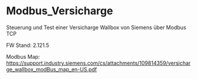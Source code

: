 # Modbus_Versicharge

Steuerung und Test einer Versicharge Wallbox von Siemens
über Modbus TCP

FW Stand: 2.121.5

Modbus Map:
https://support.industry.siemens.com/cs/attachments/109814359/versicharge_wallbox_modBus_map_en-US.pdf
